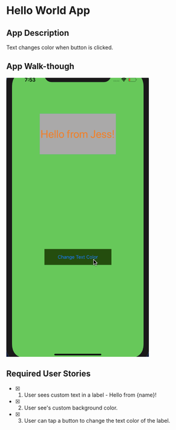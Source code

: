 # Hello World App

## App Description
Text changes color when button is clicked.

## App Walk-though

<img src="https://github.com/jess-izuu/MadDemo/blob/master/walkthrough.gif"/>

## Required User Stories
- [x] 1. User sees custom text in a label - Hello from {name}!
- [x] 2. User see's custom background color.
- [x] 3. User can tap a button to change the text color of the label.
